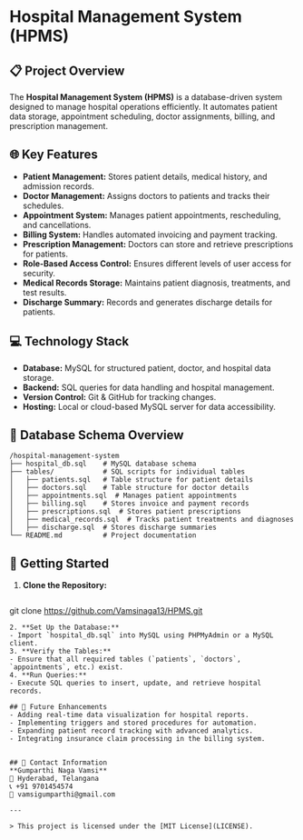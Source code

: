 # Hospital Management System (HPMS)

## 📋 Project Overview
The **Hospital Management System (HPMS)** is a database-driven system designed to manage hospital operations efficiently. It automates patient data storage, appointment scheduling, doctor assignments, billing, and prescription management.

## 🌐 Key Features
- **Patient Management:** Stores patient details, medical history, and admission records.
- **Doctor Management:** Assigns doctors to patients and tracks their schedules.
- **Appointment System:** Manages patient appointments, rescheduling, and cancellations.
- **Billing System:** Handles automated invoicing and payment tracking.
- **Prescription Management:** Doctors can store and retrieve prescriptions for patients.
- **Role-Based Access Control:** Ensures different levels of user access for security.
- **Medical Records Storage:** Maintains patient diagnosis, treatments, and test results.
- **Discharge Summary:** Records and generates discharge details for patients.

## 💻 Technology Stack
- **Database:** MySQL for structured patient, doctor, and hospital data storage.
- **Backend:** SQL queries for data handling and hospital management.
- **Version Control:** Git & GitHub for tracking changes.
- **Hosting:** Local or cloud-based MySQL server for data accessibility.

## 📁 Database Schema Overview
```
/hospital-management-system
├── hospital_db.sql    # MySQL database schema
├── tables/            # SQL scripts for individual tables
│   ├── patients.sql   # Table structure for patient details
│   ├── doctors.sql    # Table structure for doctor details
│   ├── appointments.sql  # Manages patient appointments
│   ├── billing.sql    # Stores invoice and payment records
│   ├── prescriptions.sql  # Stores patient prescriptions
│   ├── medical_records.sql  # Tracks patient treatments and diagnoses
│   ├── discharge.sql  # Stores discharge summaries
└── README.md          # Project documentation
```

## 🚀 Getting Started
1. **Clone the Repository:**
   ```bash
git clone https://github.com/Vamsinaga13/HPMS.git
   ```
2. **Set Up the Database:**
   - Import `hospital_db.sql` into MySQL using PHPMyAdmin or a MySQL client.
3. **Verify the Tables:**
   - Ensure that all required tables (`patients`, `doctors`, `appointments`, etc.) exist.
4. **Run Queries:**
   - Execute SQL queries to insert, update, and retrieve hospital records.

## 📌 Future Enhancements
- Adding real-time data visualization for hospital reports.
- Implementing triggers and stored procedures for automation.
- Expanding patient record tracking with advanced analytics.
- Integrating insurance claim processing in the billing system.


## 📧 Contact Information
**Gumparthi Naga Vamsi**  
📍 Hyderabad, Telangana  
📞 +91 9701454574  
📩 vamsigumparthi@gmail.com  

---

> This project is licensed under the [MIT License](LICENSE).
